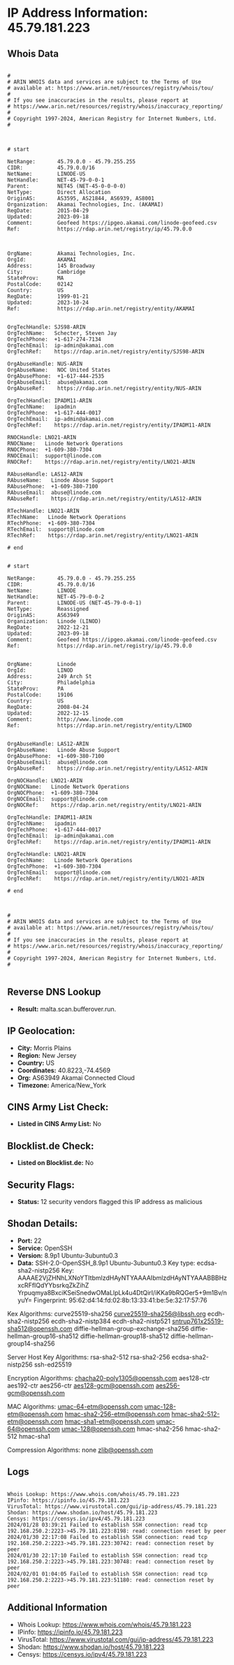 # IP Address Information: 45.79.181.223

## Whois Data
```

#
# ARIN WHOIS data and services are subject to the Terms of Use
# available at: https://www.arin.net/resources/registry/whois/tou/
#
# If you see inaccuracies in the results, please report at
# https://www.arin.net/resources/registry/whois/inaccuracy_reporting/
#
# Copyright 1997-2024, American Registry for Internet Numbers, Ltd.
#



# start

NetRange:       45.79.0.0 - 45.79.255.255
CIDR:           45.79.0.0/16
NetName:        LINODE-US
NetHandle:      NET-45-79-0-0-1
Parent:         NET45 (NET-45-0-0-0-0)
NetType:        Direct Allocation
OriginAS:       AS3595, AS21844, AS6939, AS8001
Organization:   Akamai Technologies, Inc. (AKAMAI)
RegDate:        2015-04-29
Updated:        2023-09-18
Comment:        Geofeed https://ipgeo.akamai.com/linode-geofeed.csv
Ref:            https://rdap.arin.net/registry/ip/45.79.0.0



OrgName:        Akamai Technologies, Inc.
OrgId:          AKAMAI
Address:        145 Broadway
City:           Cambridge
StateProv:      MA
PostalCode:     02142
Country:        US
RegDate:        1999-01-21
Updated:        2023-10-24
Ref:            https://rdap.arin.net/registry/entity/AKAMAI


OrgTechHandle: SJS98-ARIN
OrgTechName:   Schecter, Steven Jay
OrgTechPhone:  +1-617-274-7134 
OrgTechEmail:  ip-admin@akamai.com
OrgTechRef:    https://rdap.arin.net/registry/entity/SJS98-ARIN

OrgAbuseHandle: NUS-ARIN
OrgAbuseName:   NOC United States
OrgAbusePhone:  +1-617-444-2535 
OrgAbuseEmail:  abuse@akamai.com
OrgAbuseRef:    https://rdap.arin.net/registry/entity/NUS-ARIN

OrgTechHandle: IPADM11-ARIN
OrgTechName:   ipadmin
OrgTechPhone:  +1-617-444-0017 
OrgTechEmail:  ip-admin@akamai.com
OrgTechRef:    https://rdap.arin.net/registry/entity/IPADM11-ARIN

RNOCHandle: LNO21-ARIN
RNOCName:   Linode Network Operations
RNOCPhone:  +1-609-380-7304 
RNOCEmail:  support@linode.com
RNOCRef:    https://rdap.arin.net/registry/entity/LNO21-ARIN

RAbuseHandle: LAS12-ARIN
RAbuseName:   Linode Abuse Support
RAbusePhone:  +1-609-380-7100 
RAbuseEmail:  abuse@linode.com
RAbuseRef:    https://rdap.arin.net/registry/entity/LAS12-ARIN

RTechHandle: LNO21-ARIN
RTechName:   Linode Network Operations
RTechPhone:  +1-609-380-7304 
RTechEmail:  support@linode.com
RTechRef:    https://rdap.arin.net/registry/entity/LNO21-ARIN

# end


# start

NetRange:       45.79.0.0 - 45.79.255.255
CIDR:           45.79.0.0/16
NetName:        LINODE
NetHandle:      NET-45-79-0-0-2
Parent:         LINODE-US (NET-45-79-0-0-1)
NetType:        Reassigned
OriginAS:       AS63949
Organization:   Linode (LINOD)
RegDate:        2022-12-21
Updated:        2023-09-18
Comment:        Geofeed https://ipgeo.akamai.com/linode-geofeed.csv
Ref:            https://rdap.arin.net/registry/ip/45.79.0.0


OrgName:        Linode
OrgId:          LINOD
Address:        249 Arch St
City:           Philadelphia
StateProv:      PA
PostalCode:     19106
Country:        US
RegDate:        2008-04-24
Updated:        2022-12-15
Comment:        http://www.linode.com
Ref:            https://rdap.arin.net/registry/entity/LINOD


OrgAbuseHandle: LAS12-ARIN
OrgAbuseName:   Linode Abuse Support
OrgAbusePhone:  +1-609-380-7100 
OrgAbuseEmail:  abuse@linode.com
OrgAbuseRef:    https://rdap.arin.net/registry/entity/LAS12-ARIN

OrgNOCHandle: LNO21-ARIN
OrgNOCName:   Linode Network Operations
OrgNOCPhone:  +1-609-380-7304 
OrgNOCEmail:  support@linode.com
OrgNOCRef:    https://rdap.arin.net/registry/entity/LNO21-ARIN

OrgTechHandle: IPADM11-ARIN
OrgTechName:   ipadmin
OrgTechPhone:  +1-617-444-0017 
OrgTechEmail:  ip-admin@akamai.com
OrgTechRef:    https://rdap.arin.net/registry/entity/IPADM11-ARIN

OrgTechHandle: LNO21-ARIN
OrgTechName:   Linode Network Operations
OrgTechPhone:  +1-609-380-7304 
OrgTechEmail:  support@linode.com
OrgTechRef:    https://rdap.arin.net/registry/entity/LNO21-ARIN

# end



#
# ARIN WHOIS data and services are subject to the Terms of Use
# available at: https://www.arin.net/resources/registry/whois/tou/
#
# If you see inaccuracies in the results, please report at
# https://www.arin.net/resources/registry/whois/inaccuracy_reporting/
#
# Copyright 1997-2024, American Registry for Internet Numbers, Ltd.
#


```
## Reverse DNS Lookup
- **Result:** malta.scan.bufferover.run.

## IP Geolocation:
- **City:** Morris Plains
- **Region:** New Jersey
- **Country:** US
- **Coordinates:** 40.8223,-74.4569
- **Org:** AS63949 Akamai Connected Cloud
- **Timezone:** America/New_York

## CINS Army List Check:
- **Listed in CINS Army List:** 
No

## Blocklist.de Check:
- **Listed on Blocklist.de:** 
No

## Security Flags:
- **Status:** 12 security vendors flagged this IP address as malicious

## Shodan Details:
- **Port:** 22
- **Service:** OpenSSH
- **Version:** 8.9p1 Ubuntu-3ubuntu0.3
- **Data:** SSH-2.0-OpenSSH_8.9p1 Ubuntu-3ubuntu0.3
Key type: ecdsa-sha2-nistp256
Key: AAAAE2VjZHNhLXNoYTItbmlzdHAyNTYAAAAIbmlzdHAyNTYAAABBBHzxcRFfIQdYYbsrkqZkZihZ
Yrpuqmya8BxciKSeiSnedwOMaLlpLk4u4DtQirI/iKKa9bRQGer5+9m1Bv/nyuY=
Fingerprint: 95:62:d4:14:fd:02:8b:13:33:41:be:5e:32:17:57:76

Kex Algorithms:
	curve25519-sha256
	curve25519-sha256@libssh.org
	ecdh-sha2-nistp256
	ecdh-sha2-nistp384
	ecdh-sha2-nistp521
	sntrup761x25519-sha512@openssh.com
	diffie-hellman-group-exchange-sha256
	diffie-hellman-group16-sha512
	diffie-hellman-group18-sha512
	diffie-hellman-group14-sha256

Server Host Key Algorithms:
	rsa-sha2-512
	rsa-sha2-256
	ecdsa-sha2-nistp256
	ssh-ed25519

Encryption Algorithms:
	chacha20-poly1305@openssh.com
	aes128-ctr
	aes192-ctr
	aes256-ctr
	aes128-gcm@openssh.com
	aes256-gcm@openssh.com

MAC Algorithms:
	umac-64-etm@openssh.com
	umac-128-etm@openssh.com
	hmac-sha2-256-etm@openssh.com
	hmac-sha2-512-etm@openssh.com
	hmac-sha1-etm@openssh.com
	umac-64@openssh.com
	umac-128@openssh.com
	hmac-sha2-256
	hmac-sha2-512
	hmac-sha1

Compression Algorithms:
	none
	zlib@openssh.com


## Logs
```

Whois Lookup: https://www.whois.com/whois/45.79.181.223
IPinfo: https://ipinfo.io/45.79.181.223
VirusTotal: https://www.virustotal.com/gui/ip-address/45.79.181.223
Shodan: https://www.shodan.io/host/45.79.181.223
Censys: https://censys.io/ipv4/45.79.181.223
2024/01/28 03:39:21 Failed to establish SSH connection: read tcp 192.168.250.2:2223->45.79.181.223:8198: read: connection reset by peer
2024/01/30 22:17:08 Failed to establish SSH connection: read tcp 192.168.250.2:2223->45.79.181.223:30742: read: connection reset by peer
2024/01/30 22:17:10 Failed to establish SSH connection: read tcp 192.168.250.2:2223->45.79.181.223:30748: read: connection reset by peer
2024/02/01 01:04:05 Failed to establish SSH connection: read tcp 192.168.250.2:2223->45.79.181.223:51180: read: connection reset by peer

```
## Additional Information
- Whois Lookup: https://www.whois.com/whois/45.79.181.223
- IPinfo: https://ipinfo.io/45.79.181.223
- VirusTotal: https://www.virustotal.com/gui/ip-address/45.79.181.223
- Shodan: https://www.shodan.io/host/45.79.181.223
- Censys: https://censys.io/ipv4/45.79.181.223

